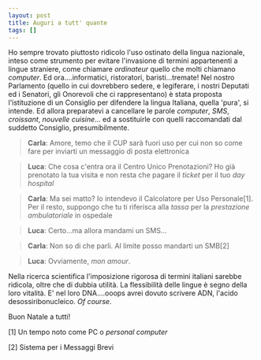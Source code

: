 ```yaml
---
layout: post
title: Auguri a tutt' quante
tags: []
---
```


Ho sempre trovato piuttosto ridicolo l'uso ostinato della lingua nazionale, inteso come strumento per evitare l'invasione di termini appartenenti a lingue straniere, come chiamare *ordinateur* quello che molti chiamano *computer*.
Ed ora....informatici, ristoratori, baristi...tremate! Nel nostro Parlamento (quello in cui dovrebbero sedere, e legiferare, i nostri Deputati ed i Senatori, gli Onorevoli che ci rappresentano) è stata proposta l'istituzione di un Consiglio per difendere la lingua Italiana, quella 'pura', si intende. Ed allora preparatevi a cancellare le parole *computer*, *SMS*, *croissant*, *nouvelle cuisine*... ed a sostituirle con quelli raccomandati dal suddetto Consiglio, presumibilmente.

> **Carla**: Amore, temo che il CUP sarà fuori uso per cui non so come fare per inviarti un messaggio di posta elettronica

> **Luca**: Che cosa c'entra ora il Centro Unico Prenotazioni? Ho già prenotato la tua visita e non resta che pagare il *ticket* per il tuo *day hospital*

> **Carla**: Ma sei matto? Io intendevo il Calcolatore per Uso Personale[1]. Per il resto, suppongo che tu ti riferisca alla *tassa* per la *prestazione ambulatoriale* in ospedale

> **Luca**: Certo...ma allora mandami un SMS...

> **Carla**: Non so di che parli. Al limite posso mandarti un SMB[2]

> **Luca**: Ovviamente, *mon amour*.

Nella ricerca scientifica l'imposizione rigorosa di termini italiani sarebbe ridicola, oltre che di dubbia utilità. La flessibilità delle lingue è segno della loro vitalità. E' nel loro DNA....ooops avrei dovuto scrivere ADN, l'acido desossiribonucleico. *Of course*.

Buon Natale a tutti!

[1] Un tempo noto come PC o *personal computer*

[2] Sistema per i Messaggi Brevi

